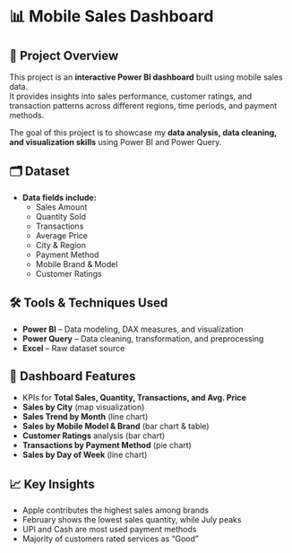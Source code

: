 # 📊 Mobile Sales Dashboard

## 📌 Project Overview  
This project is an **interactive Power BI dashboard** built using mobile sales data.  
It provides insights into sales performance, customer ratings, and transaction patterns across different regions, time periods, and payment methods.  

The goal of this project is to showcase my **data analysis, data cleaning, and visualization skills** using Power BI and Power Query.

## 🗂 Dataset  
- **Data fields include:**  
  - Sales Amount  
  - Quantity Sold  
  - Transactions  
  - Average Price  
  - City & Region  
  - Payment Method  
  - Mobile Brand & Model  
  - Customer Ratings
 

 
 ## 🛠 Tools & Techniques Used  
- **Power BI** – Data modeling, DAX measures, and visualization  
- **Power Query** – Data cleaning, transformation, and preprocessing  
-  **Excel** – Raw dataset source  

## 🚀 Dashboard Features  
- KPIs for **Total Sales, Quantity, Transactions, and Avg. Price**  
- **Sales by City** (map visualization)  
- **Sales Trend by Month** (line chart)  
- **Sales by Mobile Model & Brand** (bar chart & table)  
- **Customer Ratings** analysis (bar chart)  
- **Transactions by Payment Method** (pie chart)  
- **Sales by Day of Week** (line chart)

## 📈 Key Insights  
- Apple contributes the highest sales among brands  
- February shows the lowest sales quantity, while July peaks  
- UPI and Cash are most used payment methods  
- Majority of customers rated services as “Good”  
